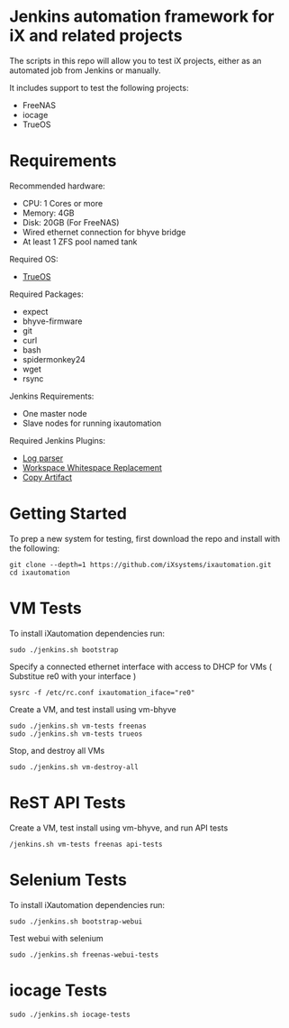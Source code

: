 Jenkins automation framework for iX and related projects
===========

The scripts in this repo will allow you to test iX projects, either as an automated job from Jenkins or manually.

It includes support to test the following projects:

 * FreeNAS
 * iocage
 * TrueOS

Requirements
============

Recommended hardware:
* CPU: 1 Cores or more
* Memory: 4GB
* Disk: 20GB (For FreeNAS)
* Wired ethernet connection for bhyve bridge
* At least 1 ZFS pool named tank

Required OS:

* [TrueOS](http://download.trueos.org/master/amd64/)

Required Packages:
* expect
* bhyve-firmware
* git
* curl
* bash
* spidermonkey24
* wget
* rsync

Jenkins Requirements:
* One master node
* Slave nodes for running ixautomation

Required Jenkins Plugins:

* [Log parser](https://wiki.jenkins.io/display/JENKINS/Log+Parser+Plugin)
* [Workspace Whitespace Replacement](https://wiki.jenkins.io/display/JENKINS/Workspace+Whitespace+Replacement+Plugin)
* [Copy Artifact](https://wiki.jenkins.io/display/JENKINS/Copy+Artifact+Plugin)


Getting Started
============

To prep a new system for testing, first download the repo and install with
the following:

```
git clone --depth=1 https://github.com/iXsystems/ixautomation.git
cd ixautomation
```


VM Tests
============

To install iXautomation dependencies run:

```
sudo ./jenkins.sh bootstrap
```

Specify a connected ethernet interface with access to DHCP for VMs ( Substitue re0 with your interface )

```
sysrc -f /etc/rc.conf ixautomation_iface="re0"
```

Create a VM, and test install using vm-bhyve

```
sudo ./jenkins.sh vm-tests freenas
sudo ./jenkins.sh vm-tests trueos
```

Stop, and destroy all VMs

```
sudo ./jenkins.sh vm-destroy-all
```


ReST API Tests
============

Create a VM, test install using vm-bhyve, and run API tests
```
/jenkins.sh vm-tests freenas api-tests
```


Selenium Tests
============
To install iXautomation dependencies run:

```
sudo ./jenkins.sh bootstrap-webui
```

Test webui with selenium
```
sudo ./jenkins.sh freenas-webui-tests
```


iocage Tests
============
```
sudo ./jenkins.sh iocage-tests
```
